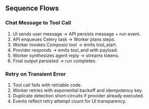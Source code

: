 ## Sequence Flows

### Chat Message to Tool Call

1. UI sends user message -> API persists message + run event.
2. API enqueues Celery task -> Worker plans steps.
3. Worker invokes Composio tool -> emits tool_start.
4. Provider responds -> emits tool_end with payload.
5. Worker synthesizes agent reply -> streams tokens.
6. Final output persisted -> run completes.

### Retry on Transient Error

1. Tool call fails with retriable code.
2. Worker retries with exponential backoff and idempotency key.
3. Duplicate detection short‑circuits if provider already executed.
4. Events reflect retry attempt count for UI transparency.


